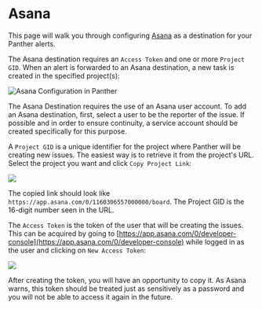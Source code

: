 # Asana

This page will walk you through configuring [Asana](https://asana.com) as a destination for your Panther alerts.

The Asana destination requires an `Access Token` and one or more `Project GID`. When an alert is forwarded to an Asana destination, a new task is created in the specified project(s):

![Asana Configuration in Panther](<../.gitbook/assets/asana-panther (7) (7) (9) (9) (8).png>)

The Asana Destination requires the use of an Asana user account. To add an Asana destination, first, select a user to be the reporter of the issue. If possible and in order to ensure continuity, a service account should be created specifically for this purpose.

A `Project GID` is a unique identifier for the project where Panther will be creating new issues. The easiest way is to retrieve it from the project's URL. Select the project you want and click `Copy Project Link`:

![](<../.gitbook/assets/asana1 (9) (12) (3) (13).png>)

The copied link should look like `https://app.asana.com/0/1160306557000000/board`. The Project GID is the 16-digit number seen in the URL.

The `Access Token` is the token of the user that will be creating the issues. This can be acquired by going to [https://app.asana.com/0/developer-console](https://app.asana.com/0/developer-console) while logged in as the user and clicking on `New Access Token`:

![](<../.gitbook/assets/asana2 (9) (12) (2) (1) (13).png>)

After creating the token, you will have an opportunity to copy it. As Asana warns, this token should be treated just as sensitively as a password and you will not be able to access it again in the future.
